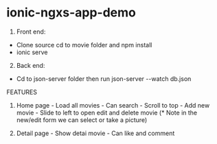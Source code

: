 # ionic-ngxs-app-demo

1. Front end:
- Clone source cd to movie folder and npm install 
- ionic serve 

2. Back end:
- Cd to json-server folder then run json-server --watch db.json

FEATURES

  1. Home page
    - Load all movies 
    - Can search
    - Scroll to top
    - Add new movie
    - Slide to left to open edit and delete movie
    (* Note in the new/edit form we can select or take a picture) 

  2. Detail page 
    - Show detai movie 
    - Can like and comment

